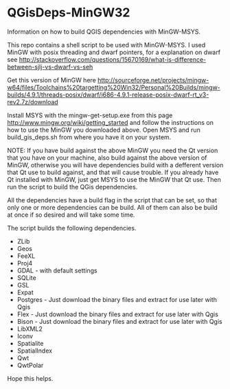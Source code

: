 QGisDeps-MinGW32
================

Information on how to build QGIS dependencies with MinGW-MSYS. 

This repo contains a shell script to be used with MinGW-MSYS.
I used MinGW with posix threading and dwarf pointers, for a explanation on dwarf see http://stackoverflow.com/questions/15670169/what-is-difference-between-sjlj-vs-dwarf-vs-seh

Get this version of MinGW here http://sourceforge.net/projects/mingw-w64/files/Toolchains%20targetting%20Win32/Personal%20Builds/mingw-builds/4.9.1/threads-posix/dwarf/i686-4.9.1-release-posix-dwarf-rt_v3-rev2.7z/download

Install MSYS with the mingw-get-setup.exe from this page http://www.mingw.org/wiki/getting_started and follow the instructions on how to use the MinGW you downloaded above.
Open MSYS and run build_gis_deps.sh from where you have it on your system.

NOTE: If you have build against the above MinGW you need the Qt version that you have on your machine, also build against the above version of MinGW, otherwise you will have dependencies build with a defferent version that Qt use to build against, and that will cause trouble. 
If you already have Qt installed with MinGW, just get MSYS to use the MinGW that Qt use. Then run the script to build the QGis dependencies.

All the dependencies have a build flag in the script that can be set, so that only one or more dependencies can be build. All of them can also be build at once if so desired and will take some time.

The script builds the following dependencies.
* ZLib
* Geos 
* FeeXL
* Proj4
* GDAL - with default settings
* SQLite
* GSL
* Expat
* Postgres - Just download the binary files and extract for use later with Qgis
* Flex - Just download the binary files and extract for use later with Qgis
* Bison - Just download the binary files and extract for use later with Qgis
* LibXML2
* Iconv
* Spatialite
* SpatialIndex
* Qwt
* QwtPolar

Hope this helps.
